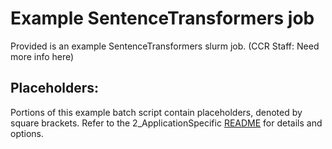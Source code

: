 # Example SentenceTransformers job

Provided is an example SentenceTransformers slurm job. (CCR Staff: Need more info here)

## Placeholders:

Portions of this example batch script contain placeholders, denoted by square brackets. Refer to the 2_ApplicationSpecific 
[README](../README.md) for details and options.
